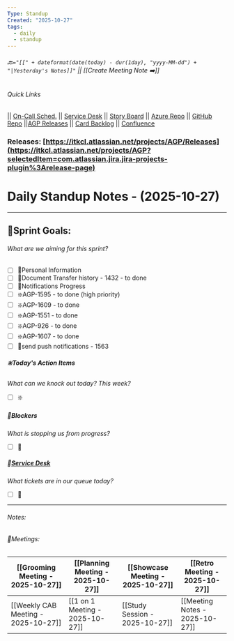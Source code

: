 ```yaml
---
Type: Standup
Created: "2025-10-27"
tags:
  - daily
  - standup
---
```

###### 🔙`="[[" + dateformat(date(today) - dur(1day), "yyyy-MM-dd") + "|Yesterday's Notes]]"` || [[Create Meeting Note ➡️]] 
###### Quick Links
|| [On-Call Sched.](https://itkcl.atlassian.net/jira/ops/who-is-on-call) 
|| [Service Desk](https://itkcl.atlassian.net/jira/servicedesk/projects/ITS/queues/custom/220) 
|| [Story Board](https://itkcl.atlassian.net/jira/software/c/projects/AGP/boards/86) 
|| [Azure Repo](https://devops.kclife.net/Applications) 
|| [GitHub Repo](https://github.com/kclife-it)
||[AGP Releases](https://itkcl.atlassian.net/projects/AGP?selectedItem=com.atlassian.jira.jira-projects-plugin%3Arelease-page) 
|| [Card Backlog](https://itkcl.atlassian.net/jira/software/c/projects/AGP/boards/86/backlog) 
|| [Confluence](https://itkcl.atlassian.net/wiki/home) 

### Releases: [https://itkcl.atlassian.net/projects/AGP/Releases](https://itkcl.atlassian.net/projects/AGP?selectedItem=com.atlassian.jira.jira-projects-plugin%3Arelease-page)
# Daily Standup Notes - (2025-10-27)
---
## 🔁Sprint Goals: 
###### *What are we aiming for this sprint?* 
- [ ] 🔁Personal Information
- [ ] 🔁Document Transfer history - 1432 - to done
- [ ] 🔁Notifications Progress
- [ ] ❇️AGP-1595 - to done (high priority)
- [ ] ❇️AGP-1609 - to done
- [ ] ❇️AGP-1551 - to done
- [ ] ❇️AGP-926 - to done
- [ ] ❇️AGP-1607 - to done
- [ ] 🚫send push notifications  - 1563

##### ❇️Today's Action Items
*What can we knock out today? This week?*
- [ ] ❇️

##### 🚫Blockers
*What is stopping us from progress?*
- [ ] 🚫

##### 🎫[Service Desk](https://itkcl.atlassian.net/jira/software/c/projects/AGP/boards/86)
*What tickets are in our queue today?*
- [ ] 🎫

---
###### Notes:




###### 📆Meetings:

| [[Grooming Meeting - 2025-10-27]]   | [[Planning Meeting - 2025-10-27]] | [[Showcase Meeting - 2025-10-27]] | [[Retro Meeting - 2025-10-27]] |
| --------------------------------- | ------------------------------- | ------------------------------- | ---------------------------- |
| [[Weekly CAB Meeting - 2025-10-27]] | [[1 on 1 Meeting - 2025-10-27]]   | [[Study Session - 2025-10-27]]    | [[Meeting Notes - 2025-10-27]] |